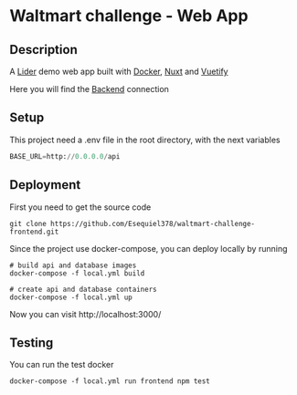 # Waltmart challenge - Web App

## Description

A [Lider](https://www.lider.cl/supermercado/) demo web
app built with [Docker](https://www.docker.com/why-docker),
[Nuxt](https://nuxtjs.org/) and [Vuetify](https://vuetifyjs.com/en/)

Here you will find the [Backend](https://github.com/Esequiel378/waltmart-challenge-backend)
connection

## Setup

This project need a .env file in the root directory, with the next variables

```Python
BASE_URL=http://0.0.0.0/api
```

## Deployment

First you need to get the source code

```shell
git clone https://github.com/Esequiel378/waltmart-challenge-frontend.git
```

Since the project use docker-compose, you can deploy locally by running

```shell
# build api and database images
docker-compose -f local.yml build
```

```shell
# create api and database containers
docker-compose -f local.yml up
```

Now you can visit http://localhost:3000/

## Testing

You can run the test docker

```shell
docker-compose -f local.yml run frontend npm test
```

